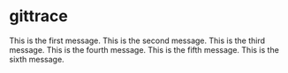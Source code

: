 # gittrace
This is the first message.
This is the second message.
This is the third message.
This is the fourth message.
This is the fifth message.
This is the sixth message.

